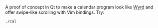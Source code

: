 A proof of concept in Qt to make a calendar program look like
[Wyrd](http://pessimization.com/software/wyrd) and offer swipe-like scrolling
with Vim bindings. Try:

```
./cal
```
